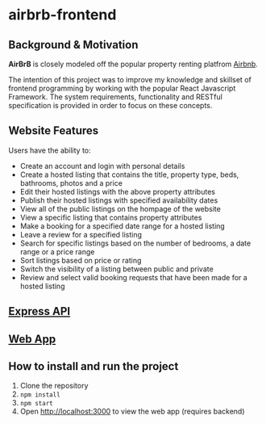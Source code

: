 # airbrb-frontend

## Background & Motivation

**AirBrB** is closely modeled off the popular property renting platfrom [Airbnb](https://www.airbnb.com.au/).

The intention of this project was to improve my knowledge and skillset of frontend programming by working with the popular React Javascript Framework. The system requirements, functionality and RESTful specification is provided in order to focus on these concepts. 

## Website Features
Users have the ability to:
- Create an account and login with personal details
- Create a hosted listing that contains the title, property type, beds, bathrooms, photos and a price
- Edit their hosted listings with the above property attributes
- Publish their hosted listings with specified availability dates
- View all of the public listings on the hompage of the website
- View a specific listing that contains property attributes
- Make a booking for a specified date range for a hosted listing
- Leave a review for a specified listing
- Search for specific listings based on the number of bedrooms, a date range or a price range
- Sort listings based on price or rating
- Switch the visibility of a listing between public and private
- Review and select valid booking requests that have been made for a hosted listing

## [Express API](https://airbrb-backend.herokuapp.com/docs/)

## [Web App](https://airbrb-frontend.herokuapp.com/)

## How to install and run the project

1. Clone the repository
2. `npm install`
3. `npm start`
4. Open [http://localhost:3000](http://localhost:3000) to view the web app (requires backend)
